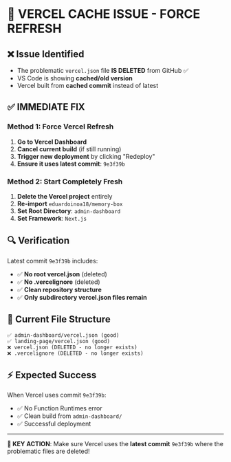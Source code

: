# 🚨 VERCEL CACHE ISSUE - FORCE REFRESH

## ❌ **Issue Identified**
- The problematic `vercel.json` file **IS DELETED** from GitHub ✅
- VS Code is showing **cached/old version** 
- Vercel built from **cached commit** instead of latest

## ✅ **IMMEDIATE FIX**

### Method 1: Force Vercel Refresh
1. **Go to Vercel Dashboard**
2. **Cancel current build** (if still running)
3. **Trigger new deployment** by clicking "Redeploy"
4. **Ensure it uses latest commit**: `9e3f39b`

### Method 2: Start Completely Fresh
1. **Delete the Vercel project** entirely
2. **Re-import** `eduardoinoa18/memory-box` 
3. **Set Root Directory**: `admin-dashboard`
4. **Set Framework**: `Next.js`

## 🔍 **Verification**
Latest commit `9e3f39b` includes:
- ✅ **No root vercel.json** (deleted)
- ✅ **No .vercelignore** (deleted)  
- ✅ **Clean repository structure**
- ✅ **Only subdirectory vercel.json files remain**

## 📂 **Current File Structure**
```
✅ admin-dashboard/vercel.json (good)
✅ landing-page/vercel.json (good)
❌ vercel.json (DELETED - no longer exists)
❌ .vercelignore (DELETED - no longer exists)
```

## ⚡ **Expected Success**
When Vercel uses commit `9e3f39b`:
- ✅ No Function Runtimes error
- ✅ Clean build from `admin-dashboard/`
- ✅ Successful deployment

---

**🎯 KEY ACTION**: Make sure Vercel uses the **latest commit** `9e3f39b` where the problematic files are deleted!
